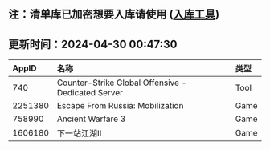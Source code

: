 ## 注：清单库已加密想要入库请使用 ([入库工具](https://github.com/BlankTMing/ManifestAutoUpdate/releases))

## 更新时间：2024-04-30 00:47:30
| AppID | 名称 | 类型  |
| :-------------------- | :----------------------------- | :----------- |
| 740 | Counter-Strike Global Offensive - Dedicated Server| Tool |
| 2251380 | Escape From Russia: Mobilization| Game |
| 758990 | Ancient Warfare 3| Game |
| 1606180 | 下一站江湖Ⅱ| Game |
